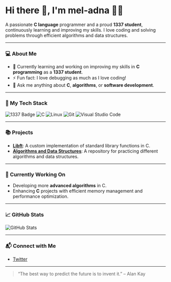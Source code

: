 # Hi there 👋, I'm **mel-adna** 👨‍💻

A passionate **C language** programmer and a proud **1337 student**, continuously learning and improving my skills. I love coding and solving problems through efficient algorithms and data structures.

---

### 💻 About Me

- 🌱 Currently learning and working on improving my skills in **C programming** as a **1337 student**.
- ⚡ Fun fact: I love debugging as much as I love coding!
- 💬 Ask me anything about **C**, **algorithms**, or **software development**.

---

### 🔧 My Tech Stack

![1337 Badge](https://img.shields.io/badge/1337%20School-000000?&logo=graduation-cap&logoColor=white)
![C](https://img.shields.io/badge/-C-000000?&logo=c&logoColor=white)
![Linux](https://img.shields.io/badge/-Linux-000000?&logo=linux&logoColor=white)
![Git](https://img.shields.io/badge/-Git-000000?&logo=git&logoColor=white)
![Visual Studio Code](https://img.shields.io/badge/-VS%20Code-000000?&logo=visualstudiocode&logoColor=white)

---

### 📚 Projects

- **[Libft](https://github.com/mel-adna/Libft)**: A custom implementation of standard library functions in C.
- **[Algorithms and Data Structures](https://github.com/mel-adna/Algorithms-and-Data-Structures)**: A repository for practicing different algorithms and data structures.

---

### 🔭 Currently Working On

- Developing more **advanced algorithms** in C.
- Enhancing **C** projects with efficient memory management and performance optimization.

---

### 📈 GitHub Stats

![GitHub Stats](https://github-readme-stats.vercel.app/api?username=mel-adna&show_icons=true&theme=radical)

---

### 📬 Connect with Me

- [Twitter]([https://twitter.com/your-profile](https://x.com/El_adnanii))

---

> “The best way to predict the future is to invent it.” – Alan Kay
